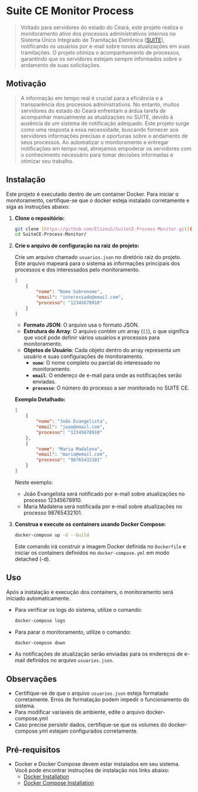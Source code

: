 # Suite CE Monitor Process

> Voltado para servidores do estado do Ceará, este projeto realiza o monitoramento ativo dos processos administrativos internos no Sistema Único Integrado de Tramitação Eletrônica ([SUITE](https://suite.ce.gov.br/consultar-processo/)), notificando os usuários por e-mail sobre novas atualizações em suas tramitações. O projeto otimiza o acompanhamento de processos, garantindo que os servidores estejam sempre informados sobre o andamento de suas solicitações.

## Motivação

> A informação em tempo real é crucial para a eficiência e a transparência dos processos administrativos. No entanto, muitos servidores do estado do Ceará enfrentam a árdua tarefa de acompanhar manualmente as atualizações no SUITE, devido à ausência de um sistema de notificação adequado. Este projeto surge como uma resposta a essa necessidade, buscando fornecer aos servidores informações precisas e oportunas sobre o andamento de seus processos. Ao automatizar o monitoramento e entregar notificações em tempo real, almejamos empoderar os servidores com o conhecimento necessário para tomar decisões informadas e otimizar seu trabalho.

## Instalação

Este projeto é executado dentro de um container Docker. Para iniciar o monitoramento, certifique-se que o docker esteja instalado corretamente e siga as instruções abaixo:

1.  **Clone o repositório:**

    ```bash
    git clone [https://github.com/ElizeuS/SuiteCE-Process-Monitor.git](https://github.com/ElizeuS/SuiteCE-Process-Monitor.git)
    cd SuiteCE-Process-Monitor/
    ```

2.  **Crie o arquivo de configuração na raiz do projeto:**

    Crie um arquivo chamado `usuarios.json` no diretório raiz do projeto. Este arquivo mapeará para o sistema as informações principais dos processos e dos interessados pelo monitoramento.

    ```json
    [
        {
            "nome": "Nome Sobrenome",
            "email": "interessado@email.com",
            "processo": "12345678910"
        }
    ]
    ```

    * **Formato JSON**: O arquivo usa o formato JSON.
    * **Estrutura do Array**: O arquivo contém um array (`[]`), o que significa que você pode definir vários usuários e processos para monitoramento.
    * **Objetos de Usuário**: Cada objeto dentro do array representa um usuário e suas configurações de monitoramento.
        * **`nome`**: O nome completo ou parcial do interessado no monitoramento.
        * **`email`**: O endereço de e-mail para onde as notificações serão enviadas.
        * **`processo`**: O número do processo a ser monitorado no SUITE CE.

    **Exemplo Detalhado:**

    ```json
    [
        {
            "nome": "João Evangelista",
            "email": "joao@email.com",
            "processo": "12345678910"
        },
        {
            "nome": "Maria Madalena",
            "email": "maria@email.com",
            "processo": "98765432101"
        }
    ]
    ```

    Neste exemplo:

    * João Evangelista será notificado por e-mail sobre atualizações no processo 12345678910.
    * Maria Madalena será notificada por e-mail sobre atualizações no processo 98765432101.

3.  **Construa e execute os containers usando Docker Compose:**

    ```bash
    docker-compose up -d --build
    ```

    Este comando irá construir a imagem Docker definida no `Dockerfile` e iniciar os containers definidos no `docker-compose.yml` em modo detached (-d).

## Uso

Após a instalação e execução dos containers, o monitoramento será iniciado automaticamente.

* Para verificar os logs do sistema, utilize o comando:

    ```bash
    docker-compose logs
    ```

* Para parar o monitoramento, utilize o comando:

    ```bash
    docker-compose down
    ```

* As notificações de atualização serão enviadas para os endereços de e-mail definidos no arquivo `usuarios.json`.

## Observações

* Certifique-se de que o arquivo `usuarios.json` esteja formatado corretamente. Erros de formatação podem impedir o funcionamento do sistema.
* Para modificar variaveis de ambiente, edite o arquivo docker-compose.yml
* Caso precise persistir dados, certifique-se que os volumes do docker-compose.yml estejam configurados corretamente.

## Pré-requisitos

* Docker e Docker Compose devem estar instalados em seu sistema. Você pode encontrar instruções de instalação nos links abaixo:
    * [Docker Installation](https://docs.docker.com/engine/install/)
    * [Docker Compose Installation](https://docs.docker.com/compose/install/)